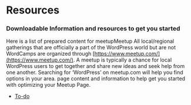 # Resources

### Downloadable Information and resources to get you started

Here is a list of prepared content for meetupMeetup All local/regional gatherings that are officially a part of the WordPress world but are not WordCamps are organized through [https://www.meetup.com/](https://www.meetup.com/). A meetup is typically a chance for local WordPress users to get together and share new ideas and seek help from one another. Searching for ‘WordPress’ on meetup.com will help you find options in your area. page content and information to help get you started with optimizing your Meetup Page.

*   [To-do](# "To-do")